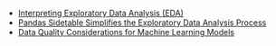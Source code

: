 
- [Interpreting Exploratory Data Analysis (EDA)](https://www.datasciencecentral.com/interpreting-exploratory-data-analysis-eda/)
- [Pandas Sidetable Simplifies the Exploratory Data Analysis Process](https://towardsdatascience.com/pandas-sidetable-simplifies-the-exploratory-data-analysis-process-417b42eebed6)
- [Data Quality Considerations for Machine Learning Models](https://towardsdatascience.com/data-quality-considerations-for-machine-learning-models-dcbe9cab34cb)
